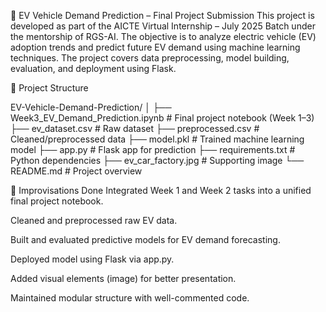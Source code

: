 
🚗 EV Vehicle Demand Prediction – Final Project Submission
This project is developed as part of the AICTE Virtual Internship – July 2025 Batch under the mentorship of RGS-AI. The objective is to analyze electric vehicle (EV) adoption trends and predict future EV demand using machine learning techniques. The project covers data preprocessing, model building, evaluation, and deployment using Flask.



📁 Project Structure

EV-Vehicle-Demand-Prediction/
│
├── Week3_EV_Demand_Prediction.ipynb      # Final project notebook (Week 1–3)
├── ev_dataset.csv                        # Raw dataset
├── preprocessed.csv                      # Cleaned/preprocessed data
├── model.pkl                             # Trained machine learning model
├── app.py                                # Flask app for prediction
├── requirements.txt                      # Python dependencies
├── ev_car_factory.jpg                    # Supporting image
└── README.md                             # Project overview



📌 Improvisations Done
Integrated Week 1 and Week 2 tasks into a unified final project notebook.

Cleaned and preprocessed raw EV data.

Built and evaluated predictive models for EV demand forecasting.

Deployed model using Flask via app.py.

Added visual elements (image) for better presentation.

Maintained modular structure with well-commented code.

